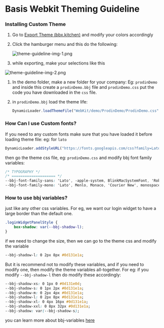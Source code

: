 # Basis Webkit Theming Guideline

### Installing Custom Theme

1. Go to [Export Theme (bbx.kitchen)](https://hot.bbx.kitchen/webapp/DWCThemeEditor) and modify your colors accordingly
2. Click the hamburger menu and this do the following:
    
    ![theme-guideline-img-1.png](../assets/theme-guideline-img-1.png)
    
3. while exporting, make your selections like this

![theme-guideline-img-2.png](../assets/theme-guideline-img-1.png)

1. In the demo folder, make a new folder for your company: Eg: `prodinDemo` and inside this create a `prodinDemo.bbj` file and `prodinDemo.css` put the code you have downloaded in the `css` file.
2. in `prodinDemo.bbj` load the theme life:
    
    ```jsx
    DynamicLoader.loadThemeFile("WebKit/demo/ProdinDemo/ProdinDemo.css")
    ```
    

### How Can I use Custom fonts?

If you need to any custom fonts make sure that you have loaded it before loading theme file: eg: for `lato`

```jsx
DynamicLoader.addStyleURL("https://fonts.googleapis.com/css?family=Lato")
```

then go the theme css file, eg: `prodinDemo.css` and modify bbj font family variables:

```css
/* TYPOGRAPHY */
/* ==================== */
--bbj-font-family-sans: 'Lato', -apple-system, BlinkMacSystemFont, 'Roboto', 'Segoe UI', Helvetica, Arial, sans-serif, 'Apple Color Emoji', 'Segoe UI Emoji', 'Segoe UI Symbol';
--bbj-font-family-mono: 'Lato', Menlo, Monaco, 'Courier New', monospace;
```

### How to use bbj variables?

just like any other css variables. For eg, we want our login widget to have a large border than the default one. 

```css
.loginWidgetPanelStyle {
    box-shadow: var(--bbj-shadow-l);
}
```

if we need to change the size, then we can go to the theme css and modify the variable 

```css
--bbj-shadow-l: 0 2px 8px #0d131e1a;
```

But it is recommend not to modify these variables, and if you need to modify one, then modify the theme variables all-together. For eg: if you modify `--bbj-shadow-l` then do modify these accordingly:

```css
--bbj-shadow-xs: 0 1px 0 #0d131e0d;
--bbj-shadow-s: 0 1px 2px #0d131e1a;
--bbj-shadow-m: 0 2px 4px #0d131e1a;
--bbj-shadow-l: 0 2px 8px #0d131e1a;
--bbj-shadow-xl: 0 4px 16px #0d131e1a;
--bbj-shadow-xxl: 0 8px 32px #0d131e1a;
--bbj-shadow: var(--bbj-shadow-s);
```

you can learn more about bbj-variables [here](https://basishub.github.io/basis-next/#/theme-engine/)
